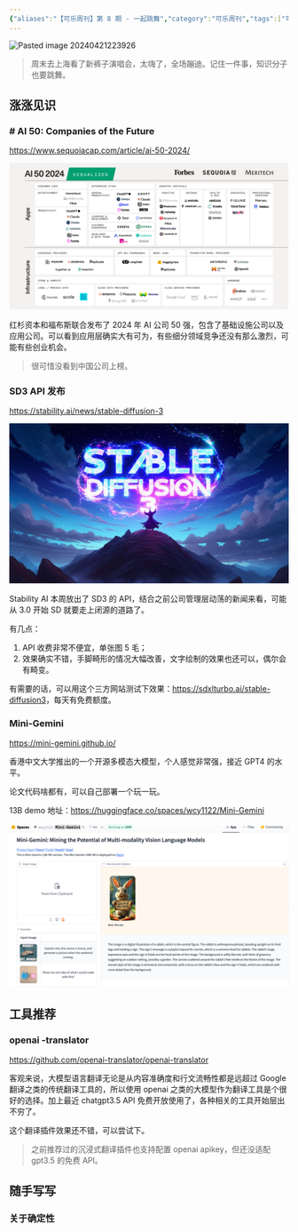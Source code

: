 ```yaml
---
{"aliases":"【可乐周刊】第 8 期 - 一起跳舞","category":"可乐周刊","tags":["可乐周刊"],"status":"published","link":"NA","date created":"2024-04-21 Sun 21:42:27","date modified":"2024-04-21 Sun 22:44:54","dg-publish":true,"permalink":"/Blog/Weekly/【可乐周刊】第 8 期 - 一起跳舞/","dgPassFrontmatter":true,"noteIcon":"1","created":"2024-04-21T21:42:27.199+08:00","updated":"2024-04-21T22:44:56.832+08:00"}
---
```


![Pasted image 20240421223926](https://github.com/Yunz93/PicRepo/raw/main/image/%E6%96%B0%E8%A3%A4%E5%AD%90%E4%B8%8A%E6%B5%B7%E6%BC%94%E5%94%B1%E4%BC%9A.png)
>周末去上海看了新裤子演唱会，太嗨了，全场蹦迪。记住一件事，知识分子也要跳舞。

## 涨涨见识

### # AI 50: Companies of the Future

<https://www.sequoiacap.com/article/ai-50-2024/>

![Pasted image 20240421221235](https://github.com/Yunz93/PicRepo/raw/main/image/AI.png)

红杉资本和福布斯联合发布了 2024 年 AI 公司 50 强，包含了基础设施公司以及应用公司。可以看到应用层确实大有可为，有些细分领域竞争还没有那么激烈，可能有些创业机会。

>很可惜没看到中国公司上榜。

### SD3 API 发布

<https://stability.ai/news/stable-diffusion-3>

![Pasted image 20240421222059](https://github.com/Yunz93/PicRepo/raw/main/image/sd3.png)

Stability AI 本周放出了 SD3 的 API，结合之前公司管理层动荡的新闻来看，可能从 3.0 开始 SD 就要走上闭源的道路了。

有几点：
1. API 收费非常不便宜，单张图 5 毛；
2. 效果确实不错，手脚畸形的情况大幅改善，文字绘制的效果也还可以，偶尔会有畸变。

有需要的话，可以用这个三方网站测试下效果：<https://sdxlturbo.ai/stable-diffusion3>，每天有免费额度。

### Mini-Gemini

<https://mini-gemini.github.io/>

香港中文大学推出的一个开源多模态大模型，个人感觉非常强，接近 GPT4 的水平。

论文代码啥都有，可以自己部署一个玩一玩。

13B demo 地址：<https://huggingface.co/spaces/wcy1122/Mini-Gemini>

![Pasted image 20240421223620](https://github.com/Yunz93/PicRepo/raw/main/image/mini-gemini.png)

## 工具推荐

### openai -translator

<https://github.com/openai-translator/openai-translator>

客观来说，大模型语言翻译无论是从内容准确度和行文流畅性都是远超过 Google 翻译之类的传统翻译工具的，所以使用 openai 之类的大模型作为翻译工具是个很好的选择。加上最近 chatgpt3.5 API 免费开放使用了，各种相关的工具开始层出不穷了。

这个翻译插件效果还不错，可以尝试下。

>之前推荐过的沉浸式翻译插件也支持配置 openai apikey，但还没适配 gpt3.5 的免费 API。

## 随手写写

### 关于确定性
